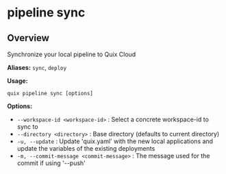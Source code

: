 # pipeline sync

## Overview

Synchronize your local pipeline to Quix Cloud

**Aliases:** `sync`, `deploy`

**Usage:**

```
quix pipeline sync [options]
```

**Options:**

- `--workspace-id <workspace-id>` : Select a concrete workspace-id to sync to
- `--directory <directory>` : Base directory (defaults to current directory)
- `-u, --update` : Update 'quix.yaml' with the new local applications and update the variables of the existing deployments
- `-m, --commit-message <commit-message>` : The message used for the commit if using '--push'

